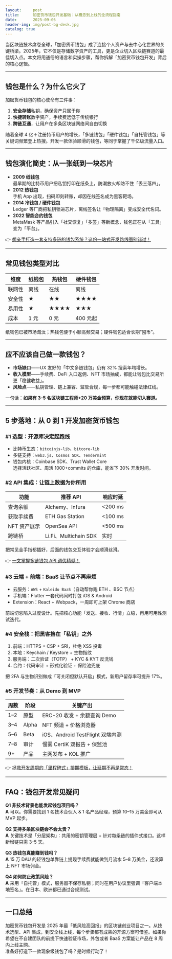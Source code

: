 ```yaml
---
layout:     post
title:      加密货币钱包开发基础：从概念到上线的全流程指南
date:       2025-09-05
header-img: img/post-bg-desk.jpg
catalog: true
---
```


当区块链技术席卷全球，「加密货币钱包」成了连接个人资产与去中心化世界的关键桥梁。2025年，它不仅是存储数字资产的工具，更是企业切入区块链赛道的最佳切入点。本文将用通俗的语言和实操步骤，帮你拆解「加密货币钱包开发」背后的核心逻辑。

---

## 钱包是什么？为什么它火了

加密货币钱包的核心使命有三件事：  
1. **安全存储**私钥，确保资产只属于你  
2. **快捷转账**数字资产，手续费远低于传统银行  
3. **跨链互通**，让用户在多条区块链网络间自由切换  

随着全球 4 亿＋注册持币用户的增长，「多链钱包」「硬件钱包」「自托管钱包」等关键词频繁登上热搜。开发一款体验顺滑的钱包，等同于掌握了千亿级流量入口。

---

## 钱包演化简史：从一张纸到一块芯片

- **2009 纸钱包**  
  最早期的比特币用户把私钥打印在纸条上，防潮放火却防不住「丢三落四」。  
- **2012 热钱包**  
  手机 App 出现，扫码即刻转账，却因在线签名成为黑客靶场。  
- **2014 冷钱包 / 硬件钱包**  
  Ledger 等厂商把私钥锁进芯片，离线签名让「物理隔离」变成安全代名词。  
- **2022 智能合约钱包**  
  MetaMask 等产品引入「社交恢复」「多签」等新概念，钱包正在从「工具」变为「平台」。

👉 [想亲手打造一套支持多链的钱包系统？这份一站式开发路线图别错过！](https://okxdog.com/)

---

## 常见钱包类型对比

| 维度 | 纸钱包 | 热钱包 | 硬件钱包 |
|------|--------|--------|----------|
| 联网性 | 离线    | 在线   | 离线     |
| 安全性 | ★      | ★★     | ★★★★   |
| 易用性 | ★      | ★★★★   | ★★★    |
| 成本   | 1 元   | 0 元   | 400 元起 |

纸钱包已被市场淘汰；热钱包便于小额高频交易；硬件钱包适合长期“囤币”。

---

## 应不应该自己做一款钱包？

- **市场缺口**——UX 友好的「中文多链钱包」仍有 32% 搜索年均增长。  
- **收入模型**——手续费、DeFi 入口返佣、NFT 市场抽成，都能让钱包比交易所更「稳健收益」。  
- **风险点**——私钥管理、链上兼容、监管合规，每一步都可能触碰法律红线。

一句话：**如果有 3–5 名区块链工程师+20 万美金预算，你现在就能切入赛道。**

---

## 5 步落地：从 0 到 1 开发加密货币钱包

### #1 选型：开源库决定起跑线

- 比特币生态：`bitcoinjs-lib`、`bitcore-lib`  
- 多链支持：`web3.js`、`Cosmos SDK`、`Tendermint`  
- 钱包内核：Coinbase SDK、Trust Wallet Core  
选择活跃社区、周活 1000+commits 的仓库，能省下 30% 开发时间。

### #2 API 集成：让链上数据为你所用

| 功能           | 推荐 API              | 响应时延 |
|----------------|-----------------------|----------|
| 查询余额       | Alchemy、Infura       | <200 ms  |
| 获取手续费     | ETH Gas Station        | <100 ms  |
| NFT 资产展示   | OpenSea API           | <500 ms  |
| 跨链桥         | Li.Fi、Multichain SDK | 实时     |

把常见金手指都插好，后面的钱包交互体验才会顺滑丝滑。

👉 [一文掌握多链钱包 API 调优精髓！](https://okxdog.com/)

### #3 云端 + 前端：BaaS 让节点不再麻烦

- 云服务：`AWS` + `Kaleido BaaS`（自动帮你跑 ETH 、BSC 节点）  
- 手机端：Flutter 一套代码同时打包 iOS & Android  
- Extension：React + Webpack，一周即可上架 Chrome 商店

前端切忌陷入过度设计。先把核心功能「发送、接收、行情」立稳，再用可用性测试迭代。

### #4 安全栈：把黑客挡在「私钥」之外

1. 前端：HTTPS + CSP + SRI，杜绝 XSS 投毒  
2. 本地：Keychain / Keystore + 生物指纹  
3. 服务端：二次验证（TOTP） + KYC & KYT 反洗钱  
4. 合约：代码审计 + 形式化验证 + 保险池兜底

把 2FA 与生物识别做成「可关闭但默认开启」模式，新用户留存率可提升 17%。

### #5 开发节奏：从 Demo 到 MVP

| 周数 | 阶段 | 关键产出 |
|------|------|----------|
| 1–2  | 原型 | ERC-20 收发 + 余额查询 Demo |
| 3–4  | Alpha | NFT 频道 + 价格浏览器  |
| 5–6  | Beta | iOS、Android TestFlight 双端内测 |
| 7–8  | 审计 | 慢雾 CertiK 双报告 + 保监池 |
| 9+   | 产品 | 主网发布 + KOL 推广       |

👉 [拯救开发周期的「里程碑式」排期模板，让延期不再是常态！](https://okxdog.com/)

---

## FAQ：钱包开发常见疑问

**Q1 非技术背景也能发起钱包项目吗？**  
**A** 可以。你需要找到 1 名技术合伙人 & 1 名产品经理，预算 10–15 万美金即可从 MVP 起步。

**Q2 支持多条区块链会不会太贵？**  
**A** 关键技术是「分层架构」：共用的密钥管理层 + 针对每条链的插件式接口。这样新增链只需 3–5 天。

**Q3 热钱包真能赚到钱吗？**  
**A** 15 万 DAU 的轻钱包单靠链上提现手续费就能做到月流水 5–8 万美金，还没算上 NFT 市场佣金。

**Q4 如何防止政策风险？**  
**A** 采用「自托管」模式，服务器不保存私钥；同时在用户协议里强调「客户端本地签名」。在日本、欧洲都已通过合规测试。

---

## 一口总结

加密货币钱包开发是 2025 年最「低风险高回报」的区块链创业项目之一。从技术选型、API 集成，到安全栈上线，每个步骤都有成熟的开源方案可借鉴。如果你希望在不自建团队的前提下快速验证市场，外包或者 BaaS 方案能让产品在 8 周内上线主网。  
准备好打造下一款现象级钱包了吗？是时候行动了！